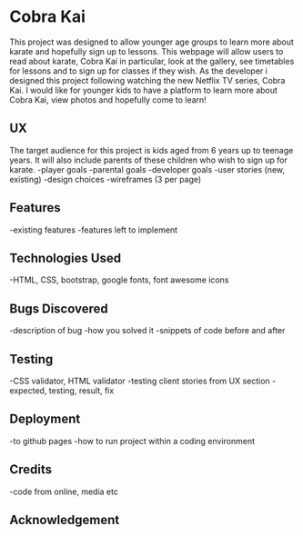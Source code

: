 # Cobra Kai

 This project was designed to allow younger age groups to learn more about karate and hopefully sign up to lessons. This webpage will allow users to read about karate, Cobra Kai in particular, look at the gallery, see timetables for lessons and to sign up for classes if they wish.
As the developer i designed this project following watching the new Netflix TV series, Cobra Kai. I would like for younger kids to have a platform to learn more about Cobra Kai, view photos and hopefully come to learn!

## UX
The target audience for this project is kids aged from 6 years up to teenage years. It will also include parents of these children who wish to sign up for karate.
-player goals
-parental goals
-developer goals
-user stories (new, existing)
-design choices
-wireframes (3 per page)

## Features
-existing features
-features left to implement

## Technologies Used
-HTML, CSS, bootstrap, google fonts, font awesome icons

## Bugs Discovered
-description of bug
-how you solved it
-snippets of code before and after

## Testing
-CSS validator, HTML validator
-testing client stories from UX section
-expected, testing, result, fix

## Deployment
-to github pages
-how to run project within a coding environment

## Credits
-code from online, media etc

## Acknowledgement


